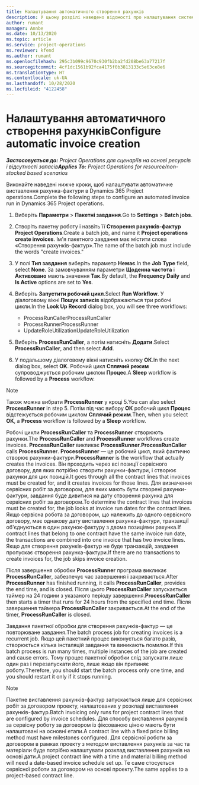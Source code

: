 ```yaml
---
title: Налаштування автоматичного створення рахунків
description: У цьому розділі наведено відомості про налаштування системи для автоматичного створення рахунків-фактур.
author: rumant
manager: Annbe
ms.date: 10/13/2020
ms.topic: article
ms.service: project-operations
ms.reviewer: kfend
ms.author: rumant
ms.openlocfilehash: 295c3b099c9670c930fb2ba2fd208be63a77217f
ms.sourcegitcommit: 4cf1dc1561b92fca4175f0b3813133c5e63ce8e6
ms.translationtype: HT
ms.contentlocale: uk-UA
ms.lasthandoff: 10/28/2020
ms.locfileid: "4122458"
---
```

# <a name="configure-automatic-invoice-creation"></a><span data-ttu-id="4b783-103">Налаштування автоматичного створення рахунків</span><span class="sxs-lookup"><span data-stu-id="4b783-103">Configure automatic invoice creation</span></span>

<span data-ttu-id="4b783-104">_**Застосовується до:** Project Operations для сценаріїв на основі ресурсів і відсутності запасів_</span><span class="sxs-lookup"><span data-stu-id="4b783-104">_**Applies To:** Project Operations for resource/non-stocked based scenarios_</span></span>


<span data-ttu-id="4b783-105">Виконайте наведені нижче кроки, щоб налаштувати автоматичне виставлення рахунка-фактури в Dynamics 365 Project operations.</span><span class="sxs-lookup"><span data-stu-id="4b783-105">Complete the following steps to configure an automated invoice run in Dynamics 365 Project operations.</span></span>

1. <span data-ttu-id="4b783-106">Виберіть **Параметри** > **Пакетні завдання**.</span><span class="sxs-lookup"><span data-stu-id="4b783-106">Go to **Settings** > **Batch jobs**.</span></span>
2. <span data-ttu-id="4b783-107">Створіть пакетну роботу і назвіть її **Створення рахунків-фактур Project Operations**.</span><span class="sxs-lookup"><span data-stu-id="4b783-107">Create a batch job, and name it **Project operations create invoices**.</span></span> <span data-ttu-id="4b783-108">Ім'я пакетного завдання має містити слова «Створення рахунків-фактур».</span><span class="sxs-lookup"><span data-stu-id="4b783-108">The name of the batch job must include the words "create invoices."</span></span>
3. <span data-ttu-id="4b783-109">У полі **Тип завдання** виберіть параметр **Немає**.</span><span class="sxs-lookup"><span data-stu-id="4b783-109">In the **Job Type** field, select **None**.</span></span> <span data-ttu-id="4b783-110">За замовчуванням параметри **Щоденна частота** і **Активовано** мають значення **Так**.</span><span class="sxs-lookup"><span data-stu-id="4b783-110">By default, the **Frequency Daily** and **Is Active** options are set to **Yes**.</span></span>
4. <span data-ttu-id="4b783-111">Виберіть **Запустити робочий цикл**.</span><span class="sxs-lookup"><span data-stu-id="4b783-111">Select **Run Workflow**.</span></span> <span data-ttu-id="4b783-112">У діалоговому вікні **Пошук записів** відображаються три робочі цикли.</span><span class="sxs-lookup"><span data-stu-id="4b783-112">In the **Look Up Record** dialog box, you will see three workflows:</span></span>

    - <span data-ttu-id="4b783-113">ProcessRunCaller</span><span class="sxs-lookup"><span data-stu-id="4b783-113">ProcessRunCaller</span></span>
    - <span data-ttu-id="4b783-114">ProcessRunner</span><span class="sxs-lookup"><span data-stu-id="4b783-114">ProcessRunner</span></span>
    - <span data-ttu-id="4b783-115">UpdateRoleUtilization</span><span class="sxs-lookup"><span data-stu-id="4b783-115">UpdateRoleUtilization</span></span>

5. <span data-ttu-id="4b783-116">Виберіть **ProcessRunCaller**, а потім натисніть **Додати**.</span><span class="sxs-lookup"><span data-stu-id="4b783-116">Select **ProcessRunCaller**, and then select **Add**.</span></span>
6. <span data-ttu-id="4b783-117">У подальшому діалоговому вікні натисніть кнопку **ОК**.</span><span class="sxs-lookup"><span data-stu-id="4b783-117">In the next dialog box, select **OK**.</span></span> <span data-ttu-id="4b783-118">Робочий цикл **Сплячий режим** супроводжується робочим циклом **Процес**.</span><span class="sxs-lookup"><span data-stu-id="4b783-118">A **Sleep** workflow is followed by a **Process** workflow.</span></span>

  > [!NOTE]
  > <span data-ttu-id="4b783-119">Також можна вибрати **ProcessRunner** у кроці 5.</span><span class="sxs-lookup"><span data-stu-id="4b783-119">You can also select **ProcessRunner** in step 5.</span></span> <span data-ttu-id="4b783-120">Потім під час вибору **ОК** робочий цикл **Процес** відстежується робочим циклом **Сплячий режим**.</span><span class="sxs-lookup"><span data-stu-id="4b783-120">Then, when you select **OK**, a **Process** workflow is followed by a **Sleep** workflow.</span></span>

<span data-ttu-id="4b783-121">Робочі цикли **ProcessRunCaller** та **ProcessRunner** створюють рахунки.</span><span class="sxs-lookup"><span data-stu-id="4b783-121">The **ProcessRunCaller** and **ProcessRunner** workflows create invoices.</span></span> <span data-ttu-id="4b783-122">**ProcessRunCaller** викликає **ProcessRunner**.</span><span class="sxs-lookup"><span data-stu-id="4b783-122">**ProcessRunCaller** calls **ProcessRunner**.</span></span> <span data-ttu-id="4b783-123">**ProcessRunner** — це робочий цикл, який фактично створює рахунки-фактури.</span><span class="sxs-lookup"><span data-stu-id="4b783-123">**ProcessRunner** is the workflow that actually creates the invoices.</span></span> <span data-ttu-id="4b783-124">Він проходить через всі позиції сервісного договору, для яких потрібно створити рахунки-фактури, і створює рахунки для цих позицій.</span><span class="sxs-lookup"><span data-stu-id="4b783-124">It goes through all the contract lines that invoices must be created for, and it creates invoices for those lines.</span></span> <span data-ttu-id="4b783-125">Для визначення сервісних робіт за договором, для яких мають бути створені рахунки-фактури, завдання буде дивитися на дату створення рахунка для сервісних робіт за договором.</span><span class="sxs-lookup"><span data-stu-id="4b783-125">To determine the contract lines that invoices must be created for, the job looks at invoice run dates for the contract lines.</span></span> <span data-ttu-id="4b783-126">Якщо сервісна робота за договором, що належить до одного сервісного договору, має однакову дату виставлення рахунка-фактури, транзакції об'єднуються в один рахунок-фактуру з двома позиціями рахунка.</span><span class="sxs-lookup"><span data-stu-id="4b783-126">If contract lines that belong to one contract have the same invoice run date, the transactions are combined into one invoice that has two invoice lines.</span></span> <span data-ttu-id="4b783-127">Якщо для створення рахунків-фактур не буде транзакцій, завдання пропускає створення рахунка-фактури.</span><span class="sxs-lookup"><span data-stu-id="4b783-127">If there are no transactions to create invoices for, the job skips invoice creation.</span></span>

<span data-ttu-id="4b783-128">Після завершення обробки **ProcessRunner** програма викликає **ProcessRunCaller**, забезпечує час завершення і закривається.</span><span class="sxs-lookup"><span data-stu-id="4b783-128">After **ProcessRunner** has finished running, it calls **ProcessRunCaller**, provides the end time, and is closed.</span></span> <span data-ttu-id="4b783-129">Після цього **ProcessRunCaller** запускається таймер на 24 години з указаного періоду завершення.</span><span class="sxs-lookup"><span data-stu-id="4b783-129">**ProcessRunCaller** then starts a timer that runs for 24 hours from the specified end time.</span></span> <span data-ttu-id="4b783-130">Після завершення таймера **ProcessRunCaller** закривається.</span><span class="sxs-lookup"><span data-stu-id="4b783-130">At the end of the timer, **ProcessRunCaller** is closed.</span></span>

<span data-ttu-id="4b783-131">Завдання пакетної обробки для створення рахунків-фактур — це повторюване завдання.</span><span class="sxs-lookup"><span data-stu-id="4b783-131">The batch process job for creating invoices is a recurrent job.</span></span> <span data-ttu-id="4b783-132">Якщо цей пакетний процес виконується багато разів, створюється кілька інсталяцій завдання та виникають помилки.</span><span class="sxs-lookup"><span data-stu-id="4b783-132">If this batch process is run many times, multiple instances of the job are created and cause errors.</span></span> <span data-ttu-id="4b783-133">Тому процес пакетної обробки слід запускати лише один раз і перезапускати його, лише якщо він припиняє роботу.</span><span class="sxs-lookup"><span data-stu-id="4b783-133">Therefore, you should start the batch process only one time, and you should restart it only if it stops running.</span></span>

> [!NOTE]
> <span data-ttu-id="4b783-134">Пакетне виставлення рахунків-фактур запускається лише для сервісних робіт за договором проекту, налаштованих у розкладі виставлення рахунків-фактур.</span><span class="sxs-lookup"><span data-stu-id="4b783-134">Batch invoicing only runs for project contract lines that are configured by invoice schedules.</span></span> <span data-ttu-id="4b783-135">Для способу виставлення рахунків за сервісну роботу за договором із фіксованою ціною мають бути налаштовані на основні етапи.</span><span class="sxs-lookup"><span data-stu-id="4b783-135">A contract line with a fixed price billing method must have milestones configured.</span></span> <span data-ttu-id="4b783-136">Для сервісної роботи за договором в рамках проекту з методом виставлення рахунків за час та матеріали буде потрібно налаштувати розклад виставлення рахунків на основі дати.</span><span class="sxs-lookup"><span data-stu-id="4b783-136">A project contract line with a time and material billing method will need a date-based invoice schedule set up.</span></span> <span data-ttu-id="4b783-137">Те саме стосується сервісної роботи за договором на основі проекту.</span><span class="sxs-lookup"><span data-stu-id="4b783-137">The same applies to a project-based contract line.</span></span>     
